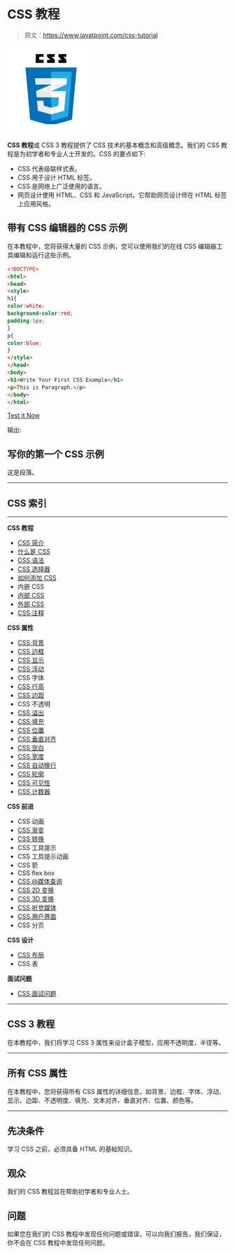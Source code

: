 # CSS 教程

> 原文：<https://www.javatpoint.com/css-tutorial>

![CSS tutorial](img/0b1bf15d7849e0915222cadf90fe6cb4.png)

**CSS 教程**或 CSS 3 教程提供了 CSS 技术的基本概念和高级概念。我们的 CSS 教程是为初学者和专业人士开发的。CSS 的要点如下:

*   CSS 代表级联样式表。
*   CSS 用于设计 HTML 标签。
*   CSS 是网络上广泛使用的语言。
*   网页设计使用 HTML、CSS 和 JavaScript。它帮助网页设计师在 HTML 标签上应用风格。

## 带有 CSS 编辑器的 CSS 示例

在本教程中，您将获得大量的 CSS 示例，您可以使用我们的在线 CSS 编辑器工具编辑和运行这些示例。

```html
<!DOCTYPE>
<html>
<head>
<style>
h1{
color:white;
background-color:red;
padding:5px;
}
p{
color:blue;
}
</style>
</head>
<body>
<h1>Write Your First CSS Example</h1>
<p>This is Paragraph.</p>
</body>
</html>

```

[Test it Now](https://www.javatpoint.com/oprweb/test.jsp?filename=csscss1)

输出:

## 写你的第一个 CSS 示例

这是段落。

* * *

## CSS 索引

* * *

**CSS 教程**

*   [CSS 简介](css-tutorial)
*   [什么是 CSS](what-is-css)
*   [CSS 语法](css-syntax)
*   [CSS 选择器](css-selector)
*   [如何添加 CSS](how-to-add-css)
*   内嵌 CSS
*   [内部 CSS](internal-css)
*   [外部 CSS](external-css)
*   [CSS 注释](css-comments)

**CSS 属性**

*   [CSS 背景](css-background)
*   [CSS 边框](css-border)
*   [CSS 显示](css-display)
*   [CSS 浮动](css-float)
*   CSS 字体
*   [CSS 行高](css-line-height)
*   [CSS 边距](css-margin)
*   CSS 不透明
*   [CSS 溢出](css-overflow)
*   [CSS 填充](css-padding)
*   [CSS 位置](css-position)
*   [CSS 垂直对齐](css-vertical-align)
*   [CSS 空白](css-white-space)
*   [CSS 宽度](css-width)
*   [CSS 自动换行](css-word-wrap)
*   [CSS 轮廓](css-outline)
*   [CSS 可见性](css-visibility)
*   [CSS 计数器](css-counter)

**CSS 前进**

*   CSS 动画
*   [CSS 渐变](css-gradient)
*   [CSS 转换](css-transition)
*   CSS 工具提示
*   CSS 工具提示动画
*   CSS 箭
*   CSS flex box
*   [CSS @媒体查询](css-media-query)
*   [CSS 2D 变换](css-2d-transforms)
*   [CSS 3D 变换](css-3d-transforms)
*   [CSS 听觉媒体](css-aural-media)
*   [CSS 用户界面](css-user-interface)
*   CSS 分页

**CSS 设计**

*   [CSS 布局](css-layout)
*   CSS 表

**面试问题**

*   [CSS 面试问题](css-interview-questions)

* * *

## CSS 3 教程

在本教程中，我们将学习 CSS 3 属性来设计盒子模型，应用不透明度，半径等。

* * *

## 所有 CSS 属性

在本教程中，您将获得所有 CSS 属性的详细信息，如背景、边框、字体、浮动、显示、边距、不透明度、填充、文本对齐、垂直对齐、位置、颜色等。

* * *

## 先决条件

学习 CSS 之前，必须具备 HTML 的基础知识。

## 观众

我们的 CSS 教程旨在帮助初学者和专业人士。

## 问题

如果您在我们的 CSS 教程中发现任何问题或错误，可以向我们报告。我们保证，你不会在 CSS 教程中发现任何问题。